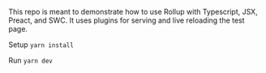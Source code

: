 This repo is meant to demonstrate how to use Rollup with Typescript, JSX, Preact, and SWC. It uses plugins for serving and live reloading the test page.

Setup
`yarn install`

Run
`yarn dev`
